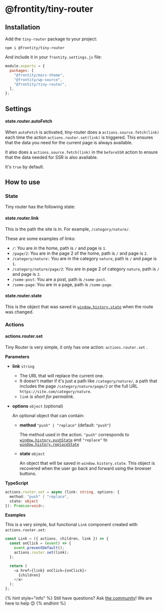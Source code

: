 # @frontity/tiny-router

## Installation

Add the `tiny-router` package to your project:

```text
npm i @frontity/tiny-router
```

And include it in your `frontity.settings.js` file:

```javascript
module.exports = {
  packages: [
    "@frontity/mars-theme",
    "@frontity/wp-source",
    "@frontity/tiny-router",
  ],
};
```

## Settings

#### state.router.autoFetch

When `autoFetch` is activated, tiny-router does a `actions.source.fetch(link)` each time the action `actions.router.set(link)` is triggered. This ensures that the data you need for the current page is always available.

It also does a `actions.source.fetch(link)` in the `beforeSSR` action to ensure that the data needed for SSR is also available.

It's `true` by default.

## How to use

### State

Tiny router has the following state:

#### state.router.link

This is the path the site is in. For example, `/category/nature/`.

These are some examples of links:

* `/`: You are in the home, path is `/` and page is `1`.
* `/page/2`: You are in the page 2 of the home, path is `/` and page is `2`.
* `/category/nature:` You are in the category `nature`, path is `/` and page is `1`.
* `/category/nature/page/2`: You are in page 2 of category `nature`, path is `/` and page is `2`.
* `/some-post`: You are a post, path is `/some-post`.
* `/some-page`: You are in a page, path is `/some-page`.

#### state.router.state

This is the object that was saved in [`window.history.state`](https://developer.mozilla.org/en-US/docs/Web/API/History/state) when the route was changed.

### Actions

#### actions.router.set

Tiny Router is very simple, it only has one action: `actions.router.set` .

**Parameters**

* **link** `string`
  * The URL that will replace the current one.
  * It doesn't matter if it's just a path like `/category/nature/`, a path that includes the page `/category/nature/page/2` or the full URL `https://site.com/category/nature`.
  * _`link` is short for permalink_.
* **options** `object` \(optional\)

  An optional object that can contain:

  * **method** `"push" | "replace"` \(default: `"push"`\)

    The method used in the action. `"push"` corresponds to [`window.history.pushState`](https://developer.mozilla.org/en-US/docs/Web/API/History/pushState) and `"replace"` to [`window.history.replaceState`](https://developer.mozilla.org/en-US/docs/Web/API/History/replaceState)

  * **state** `object`

    An object that will be saved in `window.history.state`. This object is recovered when the user go back and forward using the browser buttons.

**TypeScript**

```typescript
actions.router.set = async (link: string, options: {
  method: "push" | "replace",
  state: object
}): Promise<void>;
```

**Examples**

This is a very simple, but functional `Link` component created with `actions.router.set`:

```javascript
const Link = ({ actions, children, link }) => {
  const onClick = (event) => {
    event.preventDefault();
    actions.router.set(link);
  };

  return (
    <a href={link} onClick={onClick}>
      {children}
    </a>
  );
};
```

{% hint style="info" %}
Still have questions? Ask [the community](https://community.frontity.org/)! We are here to help 😊
{% endhint %}

